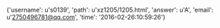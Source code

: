 {'username': u's0139', 'path': u'xz1205/1205.html', 'answer': u'A', 'email': u'2750496781@qq.com', 'time': '2016-02-26:10:59:26'}